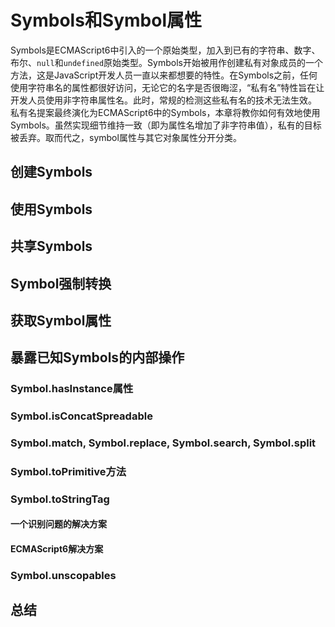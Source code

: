 # Symbols和Symbol属性
Symbols是ECMAScript6中引入的一个原始类型，加入到已有的字符串、数字、布尔、`null`和`undefined`原始类型。Symbols开始被用作创建私有对象成员的一个方法，这是JavaScript开发人员一直以来都想要的特性。在Symbols之前，任何使用字符串名的属性都很好访问，无论它的名字是否很晦涩，“私有名”特性旨在让开发人员使用非字符串属性名。此时，常规的检测这些私有名的技术无法生效。
私有名提案最终演化为ECMAScript6中的Symbols，本章将教你如何有效地使用Symbols。虽然实现细节维持一致（即为属性名增加了非字符串值），私有的目标被丢弃。取而代之，symbol属性与其它对象属性分开分类。
## 创建Symbols
## 使用Symbols
## 共享Symbols
## Symbol强制转换
## 获取Symbol属性
## 暴露已知Symbols的内部操作
### Symbol.hasInstance属性
### Symbol.isConcatSpreadable
### Symbol.match, Symbol.replace, Symbol.search, Symbol.split
### Symbol.toPrimitive方法
### Symbol.toStringTag
#### 一个识别问题的解决方案
#### ECMAScript6解决方案
### Symbol.unscopables
## 总结
